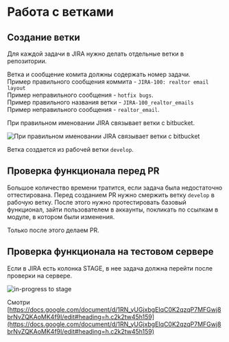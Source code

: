 Работа с ветками
======================================

Создание ветки
------

Для каждой задачи в JIRA нужно делать отдельные ветки в репозитории.

Ветка и сообщение комита должны содержать номер задачи.
<br>
Пример правильного сообщения коммита - `JIRA-100: realtor email layout`
<br>
Пример неправильного сообщения - `hotfix bugs`.
<br>
Пример правильного названия ветки - `JIRA-100_realtor_emails`
<br>
Пример неправильного сообщения - `realtor_email`.

При правильном именовании JIRA связывает ветки с bitbucket.

![При правильном именовании JIRA связывает ветки с bitbucket](https://bytebucket.org/cleverweb/docs/raw/604d310ae7768106fed3cd3fe3e178546488f768/workflow/images/jira_1.png?token=6375f49c1565ee7b9b9859aff9fe67f316fce1bb)

Ветка создается из рабочей ветки `develop`.

Проверка функционала перед PR
------
Большое количество времени тратится, если задача была недостаточно оттестирована. 
Перед созданием PR нужно смержить ветку `develop` в рабочую ветку. 
После этого нужно протестировать базовый функционал, зайти пользователем в аккаунты, покликать по ссылкам в модуле, в котором были изменения.

Только после этого делаем PR.

Проверка функционала на тестовом сервере
------
Если в JIRA есть колонка STAGE, в нее задача должна перейти после проверки на сервере.

![in-progress to stage](https://bytebucket.org/cleverweb/docs/raw/c0c89e14118862756ed846bbca34cfa9cc399a11/workflow/images/jira_2.png?token=86be8a6fc479bcc6729aee5bb148fe959a9886b9)

Смотри
[https://docs.google.com/document/d/1RN_yUGjxbgEIqC0K2qzqP7MFGwj8brNvZQKAoMK4f9I/edit#heading=h.c2k2tw45h159](https://docs.google.com/document/d/1RN_yUGjxbgEIqC0K2qzqP7MFGwj8brNvZQKAoMK4f9I/edit#heading=h.c2k2tw45h159)
